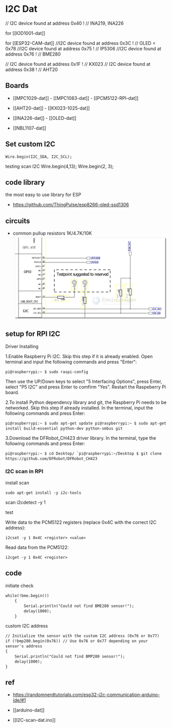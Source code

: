 
# I2C Dat 

// I2C device found at address 0x40  !  // INA219, INA226

for [[IOD1001-dat]]

for [[ESP32-CAM-dat]]
//I2C device found at address 0x3C  ! // OLED = 0x78
//I2C device found at address 0x75  ! // IP5306
//I2C device found at address 0x76  ! // BME280


// I2C device found at address 0x1F  ! // KX023
// I2C device found at address 0x38  ! // AHT20




## Boards 

- [[MPC1029-dat]] - [[MPC1083-dat]] - [[PCM5122-RPI-dat]]

- [[AHT20-dat]] - [[KX023-1025-dat]]

- [[INA226-dat]] - [[OLED-dat]]

- [[NBL1107-dat]]


## Set custom I2C 

    Wire.begin(I2C_SDA, I2C_SCL);

testing scan I2C
    Wire.begin(4,13);
    Wire.begin(2, 3);

## code library 

the most easy to use library for ESP
- https://github.com/ThingPulse/esp8266-oled-ssd1306


## circuits 

- common pullup resistors 1K/4.7K/10K
![](2024-07-10-01-21-40.png)


## setup for RPI I2C 

Driver Installing

1.Enable Raspberry Pi I2C. Skip this step if it is already enabled. Open terminal and input the following commands and press "Enter":

    pi@raspberrypi:~ $ sudo raspi-config

Then use the UP/Down keys to select "5 Interfacing Options", press Enter, select "P5 I2C" and press Enter to comfirm "Yes". Restart the Raspeberry Pi board.

2.To install Python dependency library and git, the Raspberry Pi needs to be networked. Skip this step if already installed. In the terminal, input the following commands and press Enter:

    pi@raspberrypi:~ $ sudo apt-get update pi@raspberrypi:~ $ sudo apt-get install build-essential python-dev python-smbus git

3.Download the DFRobot_CH423 driver library. In the terminal, type the following commands and press Enter:

    pi@raspberrypi:~ $ cd Desktop/ `pi@raspberrypi:~/Desktop $ git clone https://github.com/DFRobot/DFRobot_CH423


### I2C scan in RPI 

install scan 

    sudo apt-get install -y i2c-tools

scan 
    i2cdetect -y 1

test

Write data to the PCM5122 registers (replace 0x4C with the correct I2C address):

    i2cset -y 1 0x4C <register> <value>

Read data from the PCM5122:

    i2cget -y 1 0x4C <register>



## code 

initiate check 

    while(!bme.begin())
        {
            Serial.println("Could not find BME280 sensor!");
            delay(1000);
        }

 custom I2C address 

    // Initialize the sensor with the custom I2C address (0x76 or 0x77)
    if (!bmp280.begin(0x76)) // Use 0x76 or 0x77 depending on your sensor's address
    {
        Serial.println("Could not find BMP280 sensor!");
        delay(1000);
    }
  

## ref 

- https://randomnerdtutorials.com/esp32-i2c-communication-arduino-ide/#1





- [[arduino-dat]]

- [[I2C-scan-dat.ino]]